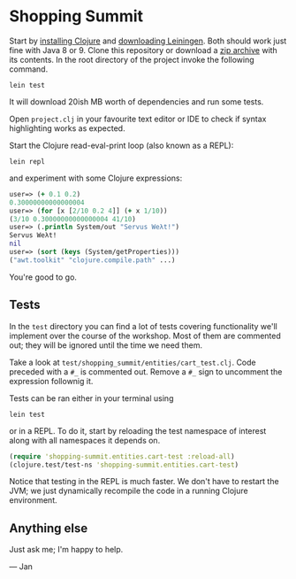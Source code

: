 # Shopping Summit

Start by [installing Clojure][clojure]
and [downloading Leiningen][lein].
Both should work just fine with Java 8 or 9.
Clone this repository or download a [zip archive][zip] with its contents.
In the root directory of the project invoke the following command.

    lein test

It will download 20ish MB worth of dependencies and run some tests.

Open `project.clj` in your favourite text editor or IDE
to check if syntax highlighting works as expected.

Start the Clojure read-eval-print loop (also known as a REPL):

    lein repl

and experiment with some Clojure expressions:

```clojure
user=> (+ 0.1 0.2)
0.30000000000000004
user=> (for [x [2/10 0.2 4]] (+ x 1/10))
(3/10 0.30000000000000004 41/10)
user=> (.println System/out "Servus Weλt!")
Servus Weλt!
nil
user=> (sort (keys (System/getProperties)))
("awt.toolkit" "clojure.compile.path" ...)
```

You're good to go.

## Tests

In the `test` directory you can find a lot of tests covering
functionality we'll implement over the course of the workshop.
Most of them are commented out; they will be ignored until the
time we need them.

Take a look at `test/shopping_summit/entities/cart_test.clj`.
Code preceded with a `#_` is commented out.
Remove a `#_` sign to uncomment the expression follownig it.

Tests can be ran either in your terminal using

    lein test

or in a REPL. To do it, start by reloading the test namespace of
interest along with all namespaces it depends on.

```clojure
(require 'shopping-summit.entities.cart-test :reload-all)
(clojure.test/test-ns 'shopping-summit.entities.cart-test)
```

Notice that testing in the REPL is much faster.
We don't have to restart the JVM; we just dynamically
recompile the code in a running Clojure environment.

## Anything else

Just ask me; I'm happy to help.

— Jan

[clojure]: https://clojure.org/guides/getting_started
[lein]: https://leiningen.org
[zip]: https://github.com/jstepien/shopping/archive/master.zip
